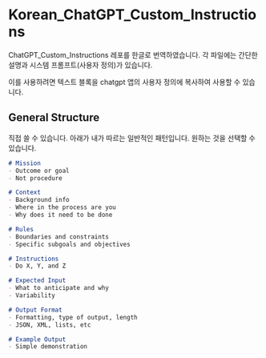 # Korean_ChatGPT_Custom_Instructions

ChatGPT_Custom_Instructions 레포를 한글로 번역하였습니다. 각 파일에는 간단한 설명과 시스템 프롬프트(사용자 정의)가 있습니다.

이를 사용하려면 텍스트 블록을 chatgpt 앱의 사용자 정의에 복사하여 사용할 수 있습니다.

## General Structure

직접 쓸 수 있습니다. 아래가 내가 따르는 일반적인 패턴입니다. 원하는 것을 선택할 수 있습니다.

```Markdown
# Mission
- Outcome or goal
- Not procedure

# Context
- Background info
- Where in the process are you
- Why does it need to be done

# Rules
- Boundaries and constraints
- Specific subgoals and objectives

# Instructions
- Do X, Y, and Z

# Expected Input
- What to anticipate and why
- Variability

# Output Format
- Formatting, type of output, length
- JSON, XML, lists, etc

# Example Output
- Simple demonstration
```
